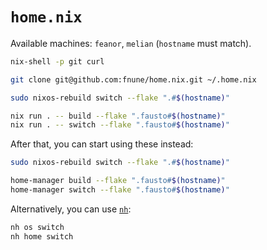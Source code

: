 # `home.nix`

Available machines: `feanor`, `melian` (`hostname` must match).

```bash
nix-shell -p git curl

git clone git@github.com:fnune/home.nix.git ~/.home.nix

sudo nixos-rebuild switch --flake ".#$(hostname)"

nix run . -- build --flake ".fausto#$(hostname)"
nix run . -- switch --flake ".fausto#$(hostname)"
```

After that, you can start using these instead:

```bash
sudo nixos-rebuild switch --flake ".#$(hostname)"

home-manager build --flake ".fausto#$(hostname)"
home-manager switch --flake ".fausto#$(hostname)"
```

Alternatively, you can use [`nh`](https://github.com/viperML/nh):

```bash
nh os switch
nh home switch
```
